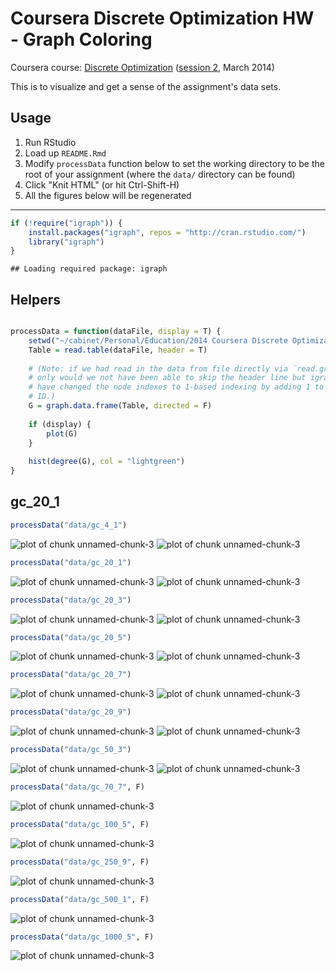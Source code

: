 Coursera Discrete Optimization HW - Graph Coloring
==================================================

Coursera course: [Discrete Optimization](https://www.coursera.org/course/optimization) ([session 2](https://class.coursera.org/optimization-002), March 2014)

This is to visualize and get a sense of the assignment's data sets.

Usage
-----

1. Run RStudio
1. Load up `README.Rmd`
1. Modify `processData` function below to set the working directory to be the root of your assignment (where the `data/` directory can be found)
1. Click "Knit HTML" (or hit Ctrl-Shift-H)
1. All the figures below will be regenerated

---


```r
if (!require("igraph")) {
    install.packages("igraph", repos = "http://cran.rstudio.com/")
    library("igraph")
}
```

```
## Loading required package: igraph
```



Helpers
-------


```r

processData = function(dataFile, display = T) {
    setwd("~/cabinet/Personal/Education/2014 Coursera Discrete Optimization/hw/src/coloring")
    Table = read.table(dataFile, header = T)
    
    # (Note: if we had read in the data from file directly via `read.graph`, not
    # only would we not have been able to skip the header line but igraph would
    # have changed the node indexes to 1-based indexing by adding 1 to every
    # ID.)
    G = graph.data.frame(Table, directed = F)
    
    if (display) {
        plot(G)
    }
    
    hist(degree(G), col = "lightgreen")
}
```



gc_20_1
-------


```r
processData("data/gc_4_1")
```

![plot of chunk unnamed-chunk-3](figure/unnamed-chunk-31.png) ![plot of chunk unnamed-chunk-3](figure/unnamed-chunk-32.png) 

```r
processData("data/gc_20_1")
```

![plot of chunk unnamed-chunk-3](figure/unnamed-chunk-33.png) ![plot of chunk unnamed-chunk-3](figure/unnamed-chunk-34.png) 

```r
processData("data/gc_20_3")
```

![plot of chunk unnamed-chunk-3](figure/unnamed-chunk-35.png) ![plot of chunk unnamed-chunk-3](figure/unnamed-chunk-36.png) 

```r
processData("data/gc_20_5")
```

![plot of chunk unnamed-chunk-3](figure/unnamed-chunk-37.png) ![plot of chunk unnamed-chunk-3](figure/unnamed-chunk-38.png) 

```r
processData("data/gc_20_7")
```

![plot of chunk unnamed-chunk-3](figure/unnamed-chunk-39.png) ![plot of chunk unnamed-chunk-3](figure/unnamed-chunk-310.png) 

```r
processData("data/gc_20_9")
```

![plot of chunk unnamed-chunk-3](figure/unnamed-chunk-311.png) ![plot of chunk unnamed-chunk-3](figure/unnamed-chunk-312.png) 

```r
processData("data/gc_50_3")
```

![plot of chunk unnamed-chunk-3](figure/unnamed-chunk-313.png) ![plot of chunk unnamed-chunk-3](figure/unnamed-chunk-314.png) 

```r
processData("data/gc_70_7", F)
```

![plot of chunk unnamed-chunk-3](figure/unnamed-chunk-315.png) 

```r
processData("data/gc_100_5", F)
```

![plot of chunk unnamed-chunk-3](figure/unnamed-chunk-316.png) 

```r
processData("data/gc_250_9", F)
```

![plot of chunk unnamed-chunk-3](figure/unnamed-chunk-317.png) 

```r
processData("data/gc_500_1", F)
```

![plot of chunk unnamed-chunk-3](figure/unnamed-chunk-318.png) 

```r
processData("data/gc_1000_5", F)
```

![plot of chunk unnamed-chunk-3](figure/unnamed-chunk-319.png) 


